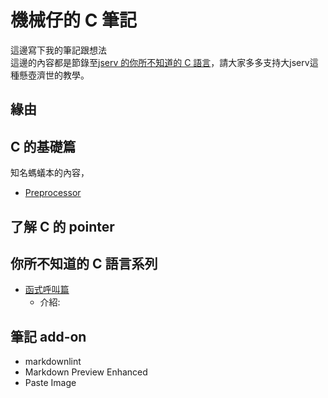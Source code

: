 # 機械仔的 C 筆記

這邊寫下我的筆記跟想法  
這邊的內容都是節錄至[jserv 的你所不知道的 C 語言](https://hackmd.io/@sysprog/c-programming?type=view)，請大家多多支持大jserv這種懸壺濟世的教學。

## 緣由

## C 的基礎篇

知名螞蟻本的內容，

- [Preprocessor](preprocessor.md)

## 了解 C 的 pointer

## 你所不知道的 C 語言系列

- [函式呼叫篇](functionCall.md)
  - 介紹:

## 筆記 add-on

- markdownlint
- Markdown Preview Enhanced
- Paste Image
